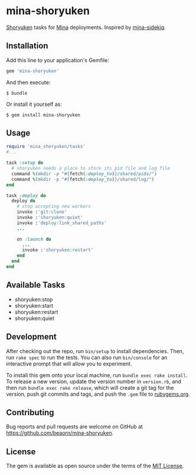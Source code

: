 # mina-shoryuken

[Shoryuken](https://github.com/phstc/shoryuken) tasks for [Mina](https://github.com/mina-deploy/mina) deployments.
Inspired by [mina-sidekiq](https://github.com/Mic92/mina-sidekiq).

## Installation

Add this line to your application's Gemfile:

```ruby
gem 'mina-shoryuken'
```

And then execute:

    $ bundle

Or install it yourself as:

    $ gem install mina-shoryuken

## Usage

```ruby
require 'mina_shoryuken/tasks'
#...

task :setup do
  # shoryuken needs a place to store its pid file and log file
  command %(mkdir -p "#{fetch(:deploy_to)}/shared/pids/")
  command %(mkdir -p "#{fetch(:deploy_to)}/shared/log/")
end

task :deploy do
  deploy do
    # stop accepting new workers
    invoke :'git:clone'
    invoke :'shoryuken:quiet'
    invoke :'deploy:link_shared_paths'
    ...

    on :launch do
      ...
      invoke :'shoryuken:restart'
    end
  end
end
```

## Available Tasks

* shoryuken:stop
* shoryuken:start
* shoryuken:restart
* shoryuken:quiet


## Development

After checking out the repo, run `bin/setup` to install dependencies. Then, run `rake spec` to run the tests. You can also run `bin/console` for an interactive prompt that will allow you to experiment.

To install this gem onto your local machine, run `bundle exec rake install`. To release a new version, update the version number in `version.rb`, and then run `bundle exec rake release`, which will create a git tag for the version, push git commits and tags, and push the `.gem` file to [rubygems.org](https://rubygems.org).

## Contributing

Bug reports and pull requests are welcome on GitHub at https://github.com/beaorn/mina-shoryuken.

## License

The gem is available as open source under the terms of the [MIT License](https://opensource.org/licenses/MIT).
